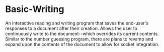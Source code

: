 # Basic-Writing

An interactive reading and writing program that saves the end-user's responses to a document after their creation. Allows the user to continuously write to the document--which overrides its current contents. Similar to the number guessing program, there are plans to revamp and expand upon the contents of the document to allow for socket integration.
